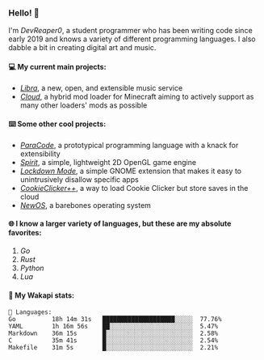 ### Hello! 👋

I'm _DevReaper0_, a student programmer who has been writing code since early 2019 and knows a variety of different programming languages. I also dabble a bit in creating digital art and music.

#### 💻 My current main projects:

-   _[Libra](https://github.com/LibraMusic)_, a new, open, and extensible music service
-   _[Cloud](https://github.com/CloudLoaderMC/CloudLoader)_, a hybrid mod loader for Minecraft aiming to actively support as many other loaders' mods as possible

#### ⌨️ Some other cool projects:

-   _[ParaCode](https://github.com/ParaCodeLang/ParaCode)_, a prototypical programming language with a knack for extensibility
-   _[Spirit](https://gitlab.com/DevReaper0/SpiritEngine)_, a simple, lightweight 2D OpenGL game engine
-   _[Lockdown Mode](https://github.com/DevReaper0/GNOME-LockdownMode)_, a simple GNOME extension that makes it easy to unintrusively disallow specific apps
-   _[CookieClicker++](https://github.com/DevReaper0/CookieClickerPlusPlus)_, a way to load Cookie Clicker but store saves in the cloud
-   _[NewOS](https://github.com/DevReaper0/NewOS)_, a barebones operating system

#### 🌐 I know a larger variety of languages, but these are my absolute favorites:

1. _Go_
2. _Rust_
3. _Python_
4. _Lua_

#### 📡 My Wakapi stats:

```text
💾 Languages:
Go          18h 14m 31s   ████████████████████░░░░░  77.76%
YAML        1h 16m 56s    ██░░░░░░░░░░░░░░░░░░░░░░░  5.47%
Markdown    36m 15s       █░░░░░░░░░░░░░░░░░░░░░░░░  2.58%
C           35m 41s       █░░░░░░░░░░░░░░░░░░░░░░░░  2.54%
Makefile    31m 5s        █░░░░░░░░░░░░░░░░░░░░░░░░  2.21%
```

